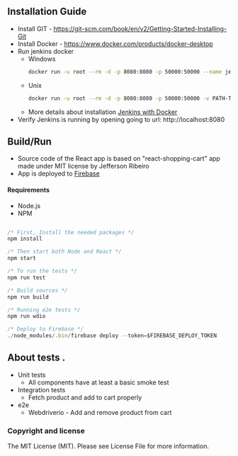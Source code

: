 ## Installation Guide
- Install GIT - https://git-scm.com/book/en/v2/Getting-Started-Installing-Git
- Install Docker - https://www.docker.com/products/docker-desktop
- Run jenkins docker
  - Windows
    ```bash
    docker run -u root --rm -d -p 8080:8080 -p 50000:50000 --name jenkins -v //var/run/docker.sock:/var/run/docker.sock -v "C:/PATH-TO-JENKINS-DATA":/var/jenkins_home jenkinsci/blueocean
    ```
   - Unix
     ```bash
     docker run -u root --rm -d -p 8080:8080 -p 50000:50000 -v PATH-TO-JENKINS-DATA:/var/jenkins_home -v /var/run/docker.sock:/var/run/docker.sock jenkinsci/blueocean
     ```
  - More details about installation [Jenkins with Docker](https://jenkins.io/doc/book/installing/#docker)
- Verify Jenkins is running by opening going to url: http://localhost:8080
  
## Build/Run
- Source code of the React app is based on "react-shopping-cart" app made under MIT license by Jefferson Ribeiro
- App is deployed to [Firebase](https://tesena-ci-2019.firebaseapp.com)

#### Requirements

- Node.js
- NPM

```javascript

/* First, Install the needed packages */
npm install

/* Then start both Node and React */
npm start

/* To run the tests */
npm run test

/* Build sources */
npm run build

/* Running e2e tests */
npm run wdio

/* Deploy to Firebase */
./node_modules/.bin/firebase deploy --token=$FIREBASE_DEPLOY_TOKEN


```

## About tests .

- Unit tests
  - All components have at least a basic smoke test
- Integration tests
  - Fetch product and add to cart properly
- e2e
  - Webdriverio - Add and remove product from cart

### Copyright and license

The MIT License (MIT). Please see License File for more information.
